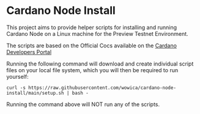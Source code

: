 # Cardano Node Install

This project aims to provide helper scripts for installing and running Cardano Node on a Linux machine for the Preview Testnet Environment.

The scripts are based on the Official Cocs available on the [Cardano Developers Portal](https://developers.cardano.org/docs/get-started/installing-cardano-node)

Running the following command will download and create individual script files on your local file system, which you will then be required to run yourself:

`curl -s https://raw.githubusercontent.com/wowica/cardano-node-install/main/setup.sh | bash -`

Running the command above will NOT run any of the scripts.